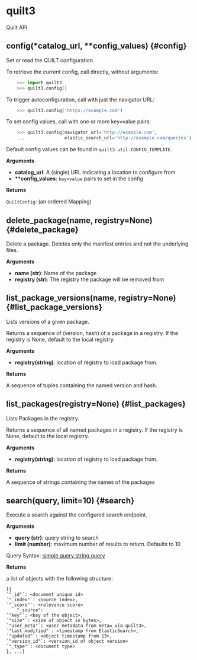 
# quilt3
Quilt API

## config(\*catalog\_url, \*\*config\_values)  {#config}
Set or read the QUILT configuration.

To retrieve the current config, call directly, without arguments:

```python
    >>> import quilt3
    >>> quilt3.config()
```

To trigger autoconfiguration, call with just the navigator URL:

```python
    >>> quilt3.config('https://example.com')
```

To set config values, call with one or more key=value pairs:

```python
    >>> quilt3.config(navigator_url='http://example.com',
    ...               elastic_search_url='http://example.com/queries')
```

Default config values can be found in `quilt3.util.CONFIG_TEMPLATE`.

__Arguments__

* __catalog_url__:  A (single) URL indicating a location to configure from
* __**config_values__:  `key=value` pairs to set in the config

__Returns__

`QuiltConfig`: (an ordered Mapping)


## delete\_package(name, registry=None)  {#delete\_package}

Delete a package. Deletes only the manifest entries and not the underlying files.

__Arguments__

* __name (str)__:  Name of the package
* __registry (str)__:  The registry the package will be removed from


## list\_package\_versions(name, registry=None)  {#list\_package\_versions}
Lists versions of a given package.

Returns a sequence of (version, hash) of a package in a registry.
If the registry is None, default to the local registry.

__Arguments__

* __registry(string)__:  location of registry to load package from.

__Returns__

A sequence of tuples containing the named version and hash.


## list\_packages(registry=None)  {#list\_packages}
Lists Packages in the registry.

Returns a sequence of all named packages in a registry.
If the registry is None, default to the local registry.

__Arguments__

* __registry(string)__:  location of registry to load package from.

__Returns__

A sequence of strings containing the names of the packages


## search(query, limit=10)  {#search}

Execute a search against the configured search endpoint.

__Arguments__

* __query (str)__:  query string to search
* __limit (number)__:  maximum number of results to return. Defaults to 10

Query Syntax:
    [simple query string query](https://www.elastic.co/guide/en/elasticsearch/reference/6.8/query-dsl-simple-query-string-query.html)


__Returns__

a list of objects with the following structure:
```
[{
`"_id"`: <document unique id>
`"_index"`: <source index>,
`"_score"`: <relevance score>
    "_source":
`"key"`: <key of the object>,
`"size"`: <size of object in bytes>,
`"user_meta"`: <user metadata from meta= via quilt3>,
`"last_modified"`: <timestamp from ElasticSearch>,
`"updated"`: <object timestamp from S3>,
`"version_id"`: <version_id of object version>
`"_type"`: <document type>
}, ...]
```

